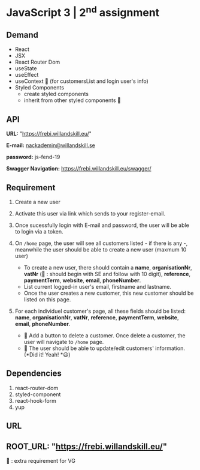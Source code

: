 # JavaScript 3 | 2<sup>nd</sup> assignment 
## Demand
- React
- JSX
- React Router Dom
- useState
- useEffect
- useContext 📌 (for customersList and login user's info)
- Styled Components
  - create styled components
  - inherit from other styled components 📌 

## API
**URL:** "https://frebi.willandskill.eu/"

**E-mail:** nackademin@willandskill.se

**password:** js-fend-19

**Swagger Navigation:** https://frebi.willandskill.eu/swagger/

## Requirement
1. Create a new user
2. Activate this user via link which sends to your register-email.
3. Once sucessfully login with E-mail and password, the user will be able to login via a token.
4. On `/home` page, the user will see all customers listed - if there is any -, meanwhile the user should be able to create a new user (maxmum 10 user)
  
     - To create a new user, there should contain a **name**, **organisationNr**, **vatNr** (📌  : should begin with SE and follow with 10 digit), **reference**, **paymentTerm**, **website**, **email**, **phoneNumber**.
     - List current logged-in user's email, firstname and lastname.
     - Once the user creates a new customer, this new customer should be listed on this page.
5. For each individuel customer's page, all these fields should be listed: **name**, **organisationNr**, **vatNr**, **reference**, **paymentTerm**, **website**, **email**, **phoneNumber**.
   
   - 📌 Add a button to delete a customer. Once delete a customer, the user will navigate to `/home` page.
   - 📌 The user should be able to update/edit customers' information. (*Did it! Yeah! *😃)


## Dependencies
1. react-router-dom
2. styled-component
3. react-hook-form
4. yup

## URL
ROOT_URL: "https://frebi.willandskill.eu/"
---
📌 : extra requirement for VG

